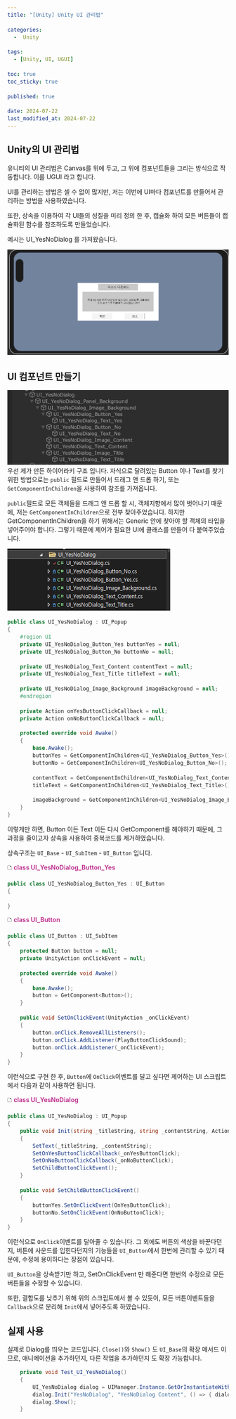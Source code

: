 ```yaml
---
title: "[Unity] Unity UI 관리법"

categories:
  -  Unity
  
tags:
  - [Unity, UI, UGUI]

toc: true
toc_sticky: true

published: true

date: 2024-07-22
last_modified_at: 2024-07-22
---
```


## Unity의 UI 관리법

유니티의 UI 관리법은 Canvas를 위에 두고, 그 위에 컴포넌트들을 그리는 방식으로 작동합니다. 이를 UGUI 라고 합니다.

UI를 관리하는 방법은 셀 수 없이 많지만, 저는 이번에 UI마다 컴포넌트를 만들어서 관리하는 방법을 사용하였습니다.

또한, 상속을 이용하여 각 UI들의 성질을 미리 정의 한 후, 캡슐화 하여 모든 버튼들이 캡슐화된 함수를 참조하도록 만들었습니다.

예시는 UI_YesNoDialog 를 가져왔습니다.

![](/images/Pasted%20image%2020240722143119.png)

## UI 컴포넌트 만들기

![](/images/Pasted%20image%2020240722144025.png)
우선 제가 만든 하이어라키 구조 입니다. 자식으로 달려있는 Button 이나 Text를 찾기 위한 방법으로는 `public` 필드로 만들어서 드래그 앤 드롭 하기, 또는 `GetComponentInChildren`을 사용하여 참조를 가져옵니다.

`public`필드로 모든 객체들을 드래그 앤 드롭 할 시, 객체지향에서 많이 벗어나기 때문에, 저는 `GetComponentInChildren`으로 전부 찾아주었습니다. 하지만 GetComponentInChildren을 하기 위해서는 Generic 안에 찾아야 할 객체의 타입을 넣어주어야 합니다. 그렇기 때문에 제어가 필요한 UI에 클래스를 만들어 다 붙여주었습니다.

![](/images/Pasted%20image%2020240722144311.png)

```csharp
public class UI_YesNoDialog : UI_Popup
{
    #region UI
    private UI_YesNoDialog_Button_Yes buttonYes = null;
    private UI_YesNoDialog_Button_No buttonNo = null;

    private UI_YesNoDialog_Text_Content contentText = null;
    private UI_YesNoDialog_Text_Title titleText = null;

    private UI_YesNoDialog_Image_Background imageBackground = null;
    #endregion

    private Action onYesButtonClickCallback = null;
    private Action onNoButtonClickCallback = null;

    protected override void Awake()
    {
        base.Awake();
        buttonYes = GetComponentInChildren<UI_YesNoDialog_Button_Yes>();
        buttonNo = GetComponentInChildren<UI_YesNoDialog_Button_No>();

        contentText = GetComponentInChildren<UI_YesNoDialog_Text_Content>();
        titleText = GetComponentInChildren<UI_YesNoDialog_Text_Title>();

        imageBackground = GetComponentInChildren<UI_YesNoDialog_Image_Background>();
    }
}
```

이렇게만 하면, Button 이든 Text 이든 다시 GetComponent를 해야하기 때문에, 그 과정을 줄이고자 상속을 사용하여 중복코드를 제거하였습니다.

상속구조는 `UI_Base` - `UI_SubItem` - `UI_Button` 입니다.

🗅 **<span style="color: #c03a92">class UI_YesNoDialog_Button_Yes</span>**
```csharp
public class UI_YesNoDialog_Button_Yes : UI_Button
{

}
```

🗅 **<span style="color: #c03a92">class UI_Button</span>**
```csharp
public class UI_Button : UI_SubItem
{
    protected Button button = null;
    private UnityAction onClickEvent = null;

    protected override void Awake()
    {
        base.Awake();
        button = GetComponent<Button>();
    }
    
    public void SetOnClickEvent(UnityAction _onClickEvent)
    {
        button.onClick.RemoveAllListeners();
        button.onClick.AddListener(PlayButtonClickSound);
        button.onClick.AddListener(_onClickEvent);
    }
}
```

이런식으로 구현 한 후, `Button`에 `OnClick`이벤트를 달고 싶다면 제어하는 UI 스크립트에서 다음과 같이 사용하면 됩니다.

🗅 **<span style="color: #c03a92">class UI_YesNoDialog</span>**
```csharp
public class UI_YesNoDialog : UI_Popup
{
    public void Init(string _titleString, string _contentString, Action _onYesButtonClick, Action _onNoButtonClick)
    {
        SetText(_titleString, _contentString);
        SetOnYesButtonClickCallback(_onYesButtonClick);
        SetOnNoButtonClickCallback(_onNoButtonClick);
        SetChildButtonClickEvent();
    }

    public void SetChildButtonClickEvent()
    {
        buttonYes.SetOnClickEvent(OnYesButtonClick);
        buttonNo.SetOnClickEvent(OnNoButtonClick);
    }
}
```

이런식으로 `OnClick`이벤트를 달아줄 수 있습니다. 그 외에도 버튼의 색상을 바꾼다던지, 버튼에 사운드를 입힌다던지의 기능들을 `UI_Button`에서 한번에 관리할 수 있기 때문에, 수정에 용이하다는 장점이 있습니다.

`UI_Button`을 상속받기만 하고, SetOnClickEvent 만 해준다면 한번의 수정으로 모든 버튼들을 수정할 수 있습니다.

또한, 결합도를 낮추기 위해 위의 스크립트에서 볼 수 있듯이, 모든 버튼이벤트들을 `Callback`으로 분리해 `Init`에서 넣어주도록 하였습니다.

## 실제 사용

실제로 Dialog를 띄우는 코드입니다. `Close()`와 `Show()` 도 `UI_Base`의 확장 메서드 이므로, 애니메이션을 추가하던지, 다른 작업을 추가하던지 도 확장 가능합니다.

```csharp
    private void Test_UI_YesNoDialog()
    {
        UI_YesNoDialog dialog = UIManager.Instance.GetOrInstantiateWithPool<UI_YesNoDialog>();
        dialog.Init("YesNoDialog", "YesNoDialog Content", () => { dialog.Close(); }, () => { dialog.Close(); });
        dialog.Show();
    }
```

